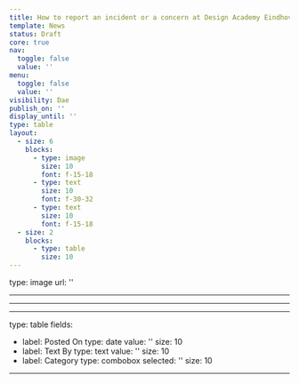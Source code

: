 ```yaml
---
title: How to report an incident or a concern at Design Academy Eindhoven
template: News
status: Draft
core: true
nav:
  toggle: false
  value: ''
menu:
  toggle: false
  value: ''
visibility: Dae
publish_on: ''
display_until: ''
type: table
layout:
  - size: 6
    blocks:
      - type: image
        size: 10
        font: f-15-18
      - type: text
        size: 10
        font: f-30-32
      - type: text
        size: 10
        font: f-15-18
  - size: 2
    blocks:
      - type: table
        size: 10
---
```


type: image
url: ''

---



---



---

type: table
fields:
  - label: Posted On
    type: date
    value: ''
    size: 10
  - label: Text By
    type: text
    value: ''
    size: 10
  - label: Category
    type: combobox
    selected: ''
    size: 10

---
